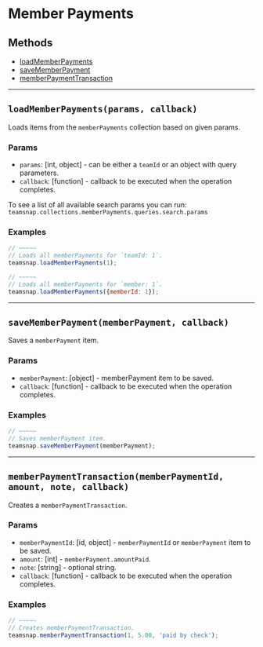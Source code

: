# Member Payments

## Methods

- [loadMemberPayments](#loadMemberPayments)
- [saveMemberPayment](#saveMemberPayment)
- [memberPaymentTransaction](#memberPaymentTransaction)


---
<a id="loadMemberPayments"></a>
## `loadMemberPayments(params, callback)`
Loads items from the `memberPayments` collection based on given params.

### Params
* `params`: [int, object] - can be either a `teamId` or an object with query parameters.
* `callback`: [function] - callback to be executed when the operation completes.

To see a list of all available search params you can run:
`teamsnap.collections.memberPayments.queries.search.params`

### Examples
```javascript
// ~~~~~
// Loads all memberPayments for `teamId: 1`.
teamsnap.loadMemberPayments(1);

// ~~~~~
// Loads all memberPayments for `member: 1`.
teamsnap.loadMemberPayments({memberId: 1});
```


---


<a id="saveMemberPayment"></a>
## `saveMemberPayment(memberPayment, callback)`
Saves a `memberPayment` item.

### Params
* `memberPayment`: [object] - memberPayment item to be saved.
* `callback`: [function] - callback to be executed when the operation completes.

### Examples
```javascript
// ~~~~~
// Saves memberPayment item.
teamsnap.saveMemberPayment(memberPayment);
```


---


<a id="memberPaymentTransaction"></a>
## `memberPaymentTransaction(memberPaymentId, amount, note, callback)`
Creates a `memberPaymentTransaction`.

### Params
* `memberPaymentId`: [id, object] - `memberPaymentId` or `memberPayment` item to be saved.
* `amount`: [int] - `memberPayment.amountPaid`.
* `note`: [string] - optional string.
* `callback`: [function] - callback to be executed when the operation completes.

### Examples
```javascript
// ~~~~~
// Creates memberPaymentTransaction.
teamsnap.memberPaymentTransaction(1, 5.00, 'paid by check');
```
